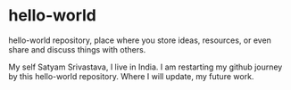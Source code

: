 # hello-world
hello-world repository, place where you store ideas, resources, or even share and discuss things with others.

My self Satyam Srivastava, I live in India. I am restarting my github journey by this hello-world repository. Where I will update, my future work.
